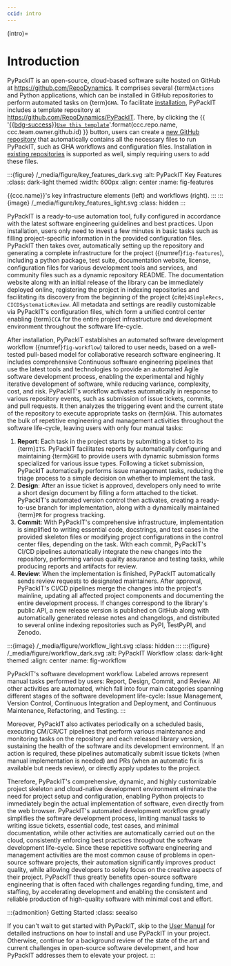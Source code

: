 ```yaml
---
ccid: intro
---
```


(intro)=
# Introduction

PyPackIT is an open-source, cloud-based software suite
hosted on GitHub at https://github.com/RepoDynamics. 
It comprises several {term}`Actions` and Python applications, 
which can be installed in GitHub repositories to perform automated tasks on {term}`GHA`. 
To facilitate [installation](#install), PyPackIT includes a template repository at
https://github.com/RepoDynamics/PyPackIT.
There, by clicking the
{{ '[{{bdg-success}}`Use this template`](https://github.com/new?template_name={}&template_owner={})'.format(ccc.repo.name, ccc.team.owner.github.id) }}
button, users can create a [new GitHub repository](#install-new) 
that automatically contains all the necessary files to run PyPackIT,
such as GHA workflows and configuration files. 
Installation in [existing repositories](#install-existing) is supported as well, 
simply requiring users to add these files.


:::{figure} /_media/figure/key_features_dark.svg
:alt: PyPackIT Key Features
:class: dark-light themed
:width: 600px
:align: center
:name: fig-features

{{ccc.name}}'s key infrastructure elements (left) and workflows (right).
:::
:::{image} /_media/figure/key_features_light.svg
:class: hidden
:::


PyPackIT is a ready-to-use automation tool,
fully configured in accordance with the latest software engineering guidelines and best practices. 
Upon installation, users only need to invest a few minutes in basic tasks
such as filling project-specific information in the provided configuration files. 
PyPackIT then takes over, automatically setting up the repository 
and generating a complete infrastructure for the project ({numref}`fig-features`), 
including a python package, test suite, documentation website, license, 
configuration files for various development tools and services, 
and community files such as a dynamic repository README. 
The documentation website along with an initial release of the library 
can be immediately deployed online, registering the project in indexing repositories 
and facilitating its discovery from the beginning of the project {cite}`4SimpleRecs, CICDSystematicReview`. 
All metadata and settings are readily customizable via PyPackIT's configuration files, 
which form a unified control center enabling {term}`CCA` 
for the entire project infrastructure and development environment
throughout the software life-cycle.

After installation, PyPackIT establishes an automated software development workflow ({numref}`fig-workflow`)
tailored to user needs, 
based on a well-tested pull-based model for collaborative research software engineering.
It includes comprehensive Continuous software engineering pipelines 
that use the latest tools and technologies
to provide an automated Agile software development process, 
enabling the experimental and highly iterative development of software, 
while reducing variance, complexity, cost, and risk.
PyPackIT's workflow activates automatically in response to various repository events,
such as submission of issue tickets, commits, and pull requests.
It then analyzes the triggering event and the current state of the repository
to execute appropriate tasks on {term}`GHA`.
This automates the bulk of repetitive engineering and management activities 
throughout the software life-cycle,
leaving users with only four manual tasks:

1. **Report**: Each task in the project starts by submitting a ticket to its {term}`ITS`. 
   PyPackIT facilitates reports by automatically configuring and maintaining {term}`GHI`
   to provide users with dynamic submission forms specialized for various issue types.
   Following a ticket submission, PyPackIT automatically performs issue management tasks,
   reducing the triage process to a simple decision on whether to implement the task.
2. **Design**: After an issue ticket is approved,
   developers only need to write a short design document 
   by filling a form attached to the ticket. 
   PyPackIT's automated version control then activates, 
   creating a ready-to-use branch for implementation, 
   along with a dynamically maintained {term}`PR` for progress tracking. 
3. **Commit**: With PyPackIT's comprehensive infrastructure, 
   implementation is simplified to writing essential code, docstrings,
   and test cases in the provided skeleton files 
   or modifying project configurations in the control center files, depending on the task. 
   With each commit, PyPackIT's CI/CD pipelines
   automatically integrate the new changes into the repository, 
   performing various quality assurance and testing tasks, 
   while producing reports and artifacts for review.
4. **Review**: When the implementation is finished,
   PyPackIT automatically sends review requests to designated maintainers. 
   After approval, PyPackIT's CI/CD pipelines merge the changes into the project's mainline, 
   updating all affected project components and documenting the entire development process. 
   If changes correspond to the library's public API, 
   a new release version is published on GitHub along with
   automatically generated release notes and changelogs, 
   and distributed to several online indexing repositories such as PyPI, TestPyPI, and Zenodo.


:::{image} /_media/figure/workflow_light.svg
:class: hidden
:::
:::{figure} /_media/figure/workflow_dark.svg
:alt: PyPackIT Workflow
:class: dark-light themed
:align: center
:name: fig-workflow

PyPackIT's software development workflow.
Labeled arrows represent manual tasks performed by users: Report, Design, Commit, and Review.
All other activities are automated,
which fall into four main categories
spanning different stages of the software development life-cycle:
Issue Management, Version Control, Continuous Integration and Deployment,
and Continuous Maintenance, Refactoring, and Testing.
:::


Moreover, PyPackIT also activates periodically on a scheduled basis,
executing CM/CR/CT pipelines that perform various maintenance and monitoring tasks 
on the repository and each released library version, 
sustaining the health of the software and its development environment. 
If an action is required, these pipelines automatically submit 
issue tickets (when manual implementation is needed)
and PRs (when an automatic fix is available but needs review), 
or directly apply updates to the project. 

Therefore, PyPackIT's comprehensive, dynamic, and highly customizable project skeleton 
and cloud-native development environment eliminate the need for project setup and configuration, 
enabling Python projects to immediately begin the actual implementation of software, 
even directly from the web browser. 
PyPackIT's automated development workflow greatly simplifies the software development process, 
limiting manual tasks to writing issue tickets, essential code, test cases, and minimal documentation, 
while other activities are automatically carried out on the cloud, 
consistently enforcing best practices throughout the software development life-cycle. 
Since these repetitive software engineering and management activities are 
the most common cause of problems in open-source software projects, 
their automation significantly improves product quality, 
while allowing developers to solely focus on the creative aspects of their project. 
PyPackIT thus greatly benefits open-source software engineering 
that is often faced with challenges regarding funding, time, and staffing, 
by accelerating development and 
enabling the consistent and reliable production of high-quality software 
with minimal cost and effort. 

:::{admonition} Getting Started
:class: seealso

If you can't wait to get started with PyPackIT,
skip to the [User Manual](#manual) for detailed instructions
on how to install and use PyPackIT in your project.
Otherwise, continue for a background review of the state of the art
and current challenges in open-source software development,
and how PyPackIT addresses them to elevate your project.
:::
